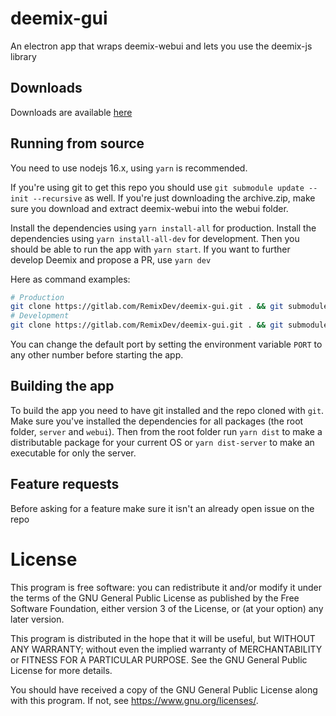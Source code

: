 # deemix-gui
An electron app that wraps deemix-webui and lets you use the deemix-js library

## Downloads
Downloads are available [here](https://www.reddit.com/r/deemix/comments/hmrhhs/download_links/)

## Running from source
You need to use nodejs 16.x, using `yarn` is recommended.

If you're using git to get this repo you should use `git submodule update --init --recursive` as well. If you're just downloading the archive.zip, make sure you download and extract deemix-webui into the webui folder.

Install the dependencies using `yarn install-all` for production.
Install the dependencies using `yarn install-all-dev` for development.
Then you should be able to run the app with `yarn start`.
If you want to further develop Deemix and propose a PR, use `yarn dev`

Here as command examples:

```sh
# Production
git clone https://gitlab.com/RemixDev/deemix-gui.git . && git submodule update --init --recursive && yarn install-all
# Development
git clone https://gitlab.com/RemixDev/deemix-gui.git . && git submodule update --init --recursive && yarn install-all--dev
```

You can change the default port by setting the environment variable `PORT` to any other number before starting the app.

## Building the app
To build the app you need to have git installed and the repo cloned with `git`.
Make sure you've installed the dependencies for all packages (the root folder, `server` and `webui`).
Then from the root folder run `yarn dist` to make a distributable package for your current OS or `yarn dist-server` to make an executable for only the server.

## Feature requests
Before asking for a feature make sure it isn't an already open issue on the repo

# License
This program is free software: you can redistribute it and/or modify
it under the terms of the GNU General Public License as published by
the Free Software Foundation, either version 3 of the License, or
(at your option) any later version.

This program is distributed in the hope that it will be useful,
but WITHOUT ANY WARRANTY; without even the implied warranty of
MERCHANTABILITY or FITNESS FOR A PARTICULAR PURPOSE.  See the
GNU General Public License for more details.

You should have received a copy of the GNU General Public License
along with this program. If not, see <https://www.gnu.org/licenses/>.
